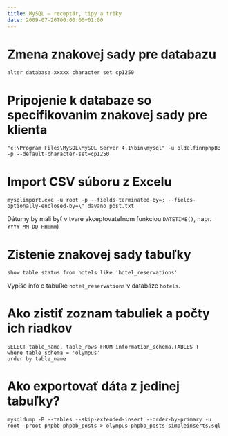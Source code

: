 ```yaml
---
title: MySQL – receptár, tipy a triky
date: 2009-07-26T00:00:00+01:00
---
```




# Zmena znakovej sady pre databazu

```
alter database xxxxx character set cp1250
```

# Pripojenie k databaze so specifikovanim znakovej sady pre klienta
```
"c:\Program Files\MySQL\MySQL Server 4.1\bin\mysql" -u oldelfinnphpBB -p --default-character-set=cp1250
```

# Import CSV súboru z Excelu
```
mysqlimport.exe -u root -p --fields-terminated-by=; --fields-optionally-enclosed-by=\" davano post.txt
```

Dátumy by mali byť v tvare akceptovateľnom funkciou `DATETIME()`, napr. `YYYY-MM-DD HH:mm`)

# Zistenie znakovej sady tabuľky
```
show table status from hotels like 'hotel_reservations'
```
Vypíše info o tabuľke `hotel_reservations` v databáze `hotels`.

# Ako zistiť zoznam tabuliek a počty ich riadkov

```
SELECT table_name, table_rows FROM information_schema.TABLES T 
where table_schema = 'olympus'
order by table_name
```


# Ako exportovať dáta z jedinej tabuľky?
```
mysqldump -B --tables --skip-extended-insert --order-by-primary -u root -proot phpbb phpbb_posts > olympus-phpbb_posts-simpleinserts.sql
```
